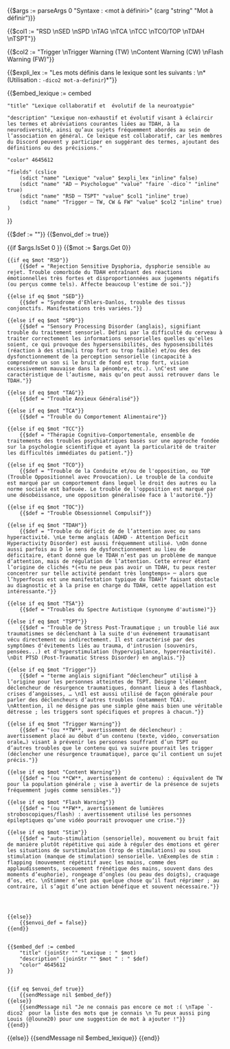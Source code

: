 {{$args := parseArgs 0 "Syntaxe : <mot à définiri>"
    (carg "string" "Mot à définir")}}



{{$col1 := "RSD \nSED \nSPD \nTAG \nTCA \nTCC \nTCO/TOP \nTDAH \nTSPT"}}

{{$col2 := "Trigger \nTrigger Warning (TW) \nContent Warning (CW) \nFlash Warning (FW)"}}

{{$expli_lex := "Les mots définis dans le lexique sont les suivants : \n*(Utilisation : `-dico2 mot-a-definir`)*"}}

{{$embed_lexique := cembed

	"title" "Lexique collaboratif et  évolutif de la neuroatypie" 

	"description" "Lexique non-exhaustif et évolutif visant à éclaircir les termes et abréviations courantes liées au TDAH, à la neurodiversité, ainsi qu’aux sujets fréquemment abordés au sein de l’association en général. Ce lexique est collaboratif, car les membres du Discord peuvent y participer en suggérant des termes, ajoutant des définitions ou des précisions." 

	"color" 4645612

	"fields" (cslice
		(sdict "name" "Lexique" "value" $expli_lex "inline" false)
		(sdict "name" "AD ─ Psychologue" "value" "faire `-dico`" "inline" true)
		(sdict "name" "RSD ─ TSPT" "value" $col1 "inline" true)
		(sdict "name" "Trigger ─ TW, CW & FW" "value" $col2 "inline" true)
	)
}}


{{$def := ""}}
{{$envoi_def := true}}


{{if $args.IsSet 0 }}
	{{$mot := $args.Get 0}}

	{{if eq $mot "RSD"}}
		{{$def = "Rejection Sensitive Dysphoria, dysphorie sensible au rejet. Trouble comorbide du TDAH entraînant des réactions émotionnelles très fortes et disproportionnées aux jugements négatifs (ou perçus comme tels). Affecte beaucoup l'estime de soi."}}

	{{else if eq $mot "SED"}}
		{{$def = "Syndrome d'Ehlers-Danlos, trouble des tissus conjonctifs. Manifestations très variées."}}

	{{else if eq $mot "SPD"}}
		{{$def = "Sensory Processing Disorder (anglais), signifiant trouble du traitement sensoriel. Défini par la difficulté du cerveau à traiter correctement les informations sensorielles quelles qu'elles soient, ce qui provoque des hypersensibilités, des hyposensibilités (réaction à des stimuli trop fort ou trop faible) et/ou des des dysfonctionnement de la perception sensorielle (incapacité à comprendre un son si le bruit de fond est trop fort, vision excessivement mauvaise dans la pénombre, etc.). \nC'est une caractéristique de l’autisme, mais qu’on peut aussi retrouver dans le TDAH."}}

	{{else if eq $mot "TAG"}}
		{{$def = "Trouble Anxieux Généralisé"}}

	{{else if eq $mot "TCA"}}
		{{$def = "Trouble du Comportement Alimentaire"}}

	{{else if eq $mot "TCC"}}
		{{$def = "Thérapie Cognitivo-Comportementale, ensemble de traitements des troubles psychiatriques basés sur une approche fondée sur la psychologie scientifique et ayant la particularité de traiter les difficultés immédiates du patient."}}

	{{else if eq $mot "TCO"}}
		{{$def = "Trouble de la Conduite et/ou de l'opposition, ou TOP (Trouble Oppositionnel avec Provocation). Le trouble de la conduite est marqué par un comportement dans lequel le droit des autres ou la norme sociale est bafouée. Le trouble de l'opposition est marqué par une désobéissance, une opposition généralisée face à l'autorité."}}

	{{else if eq $mot "TOC"}}
		{{$def = "Trouble Obsessionnel Compulsif"}}

	{{else if eq $mot "TDAH"}}
		{{$def = "Trouble du déficit de de l’attention avec ou sans hyperactivité. \nLe terme anglais (ADHD - Attention Deficit Hyperactivity Disorder) est aussi fréquemment utilisé. \nOn donne aussi parfois au D le sens de dysfonctionnement au lieu de déficitaire, étant donné que le TDAH n’est pas un problème de manque d’attention, mais de régulation de l’attention. Cette erreur étant l’origine de clichés *(«tu ne peux pas avoir un TDAH, tu peux rester concentrer sur telle activité pendant très longtemps» ─ alors que l’hyperfocus est une manifestation typique du TDAH)* faisant obstacle au diagnostic et à la prise en charge du TDAH, cette appellation est intéressante."}}

	{{else if eq $mot "TSA"}}
		{{$def = "Troubles du Spectre Autistique (synonyme d'autisme)"}}

	{{else if eq $mot "TSPT"}}
		{{$def = "Trouble de Stress Post-Traumatique ; un trouble lié aux traumatismes se déclenchant à la suite d'un événement traumatisant vécu directement ou indirectement. Il est caractérisé par des symptômes d'évitements liés au trauma, d'intrusion (souvenirs, pensées...) et d'hyperstimulation (hypervigilance, hyperréactivité). \nDit PTSD (Post-Traumatic Stress Disorder) en anglais."}}

	{{else if eq $mot "Trigger"}}
		{{$def = "terme anglais signifiant “déclencheur” utilisé à l’origine pour les personnes atteintes de TSPT. Désigne l’élément déclencheur de résurgence traumatiques, donnant lieux à des flashback, crises d’angoisses, … \nIl est aussi utilisé de façon générale pour parler des déclencheurs d’autres troubles (notamment TCA). \nAttention, il ne désigne pas une simple gêne mais bien une véritable détresse ; les triggers sont spécifiques et propres à chacun."}}

	{{else if eq $mot "Trigger Warning"}}
		{{$def = "(ou **TW**, avertissement de déclencheur) : avertissement placé au début d’un contenu (texte, vidéo, conversation orale…) visant à prévenir les personnes souffrant d’un TSPT ou d’autres troubles que le contenu qui va suivre pourrait les trigger (déclencher une résurgence traumatique), parce qu’il contient un sujet précis."}}

	{{else if eq $mot "Content Warning"}}
		{{$def = "(ou **CW**, avertissement de contenu) : équivalent de TW pour la population générale ; vise à avertir de la présence de sujets fréquemment jugés comme sensibles."}}

	{{else if eq $mot "Flash Warning"}}
		{{$def = "(ou **FW**, avertissement de lumières stroboscopiques/flash) : avertissement utilisé les personnes épileptiques qu’une vidéo pourrait provoquer une crise."}}

	{{else if eq $mot "Stim"}}
		{{$def = "auto-stimulation (sensorielle), mouvement ou bruit fait de manière plutôt répétitive qui aide à réguler des émotions et gérer les situations de surstimulation (trop de stimulations) ou sous stimulation (manque de stimulation) sensorielle. \nExemples de stim : flapping (mouvement répétitif avec les mains, comme des applaudissements, secouement frénétique des mains, souvent dans des moments d’euphorie), rongeage d’ongles (ou peau des doigts), craquage d’os, etc. \nStimmer n’est pas quelque chose qu’il faut réprimer ; au contraire, il s’agit d’une action bénéfique et souvent nécessaire."}}




	{{else}}
		{{$envoi_def = false}}
	{{end}}


	{{$embed_def := cembed
		"title" (joinStr "" "Lexique : " $mot)
		"description" (joinStr "" $mot " : " $def) 
		"color" 4645612
	}}


	{{if eq $envoi_def true}}
		{{sendMessage nil $embed_def}}
	{{else}}
		{{sendMessage nil "Je ne connais pas encore ce mot :( \nTape `-dico2` pour la liste des mots que je connais \n Tu peux aussi ping Louis (@loune20) pour une suggestion de mot à ajouter !"}}
	{{end}}


{{else}}
	{{sendMessage nil $embed_lexique}}
{{end}}
